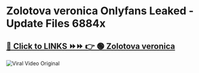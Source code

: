 
 # Zolotova veronica Onlyfans Leaked - Update Files 6884x

## <h2><a href="https://clipsfans.com/Zolotova_veronica&ref=git">🔗 Click to LINKS ⏩⏩ 👉 🟢 Zolotova veronica </a></h2>

<a href="https://clipsfans.com/Zolotova_veronica&ref=git" rel="nofollow" data-target="animated-image.originalLink"><img src="https://i.ibb.co.com/xMMVF88/686577567.gif" alt="Viral Video Original" style="max-width: 100%; display: inline-block;" data-target="animated-image.originalImage"></a>

